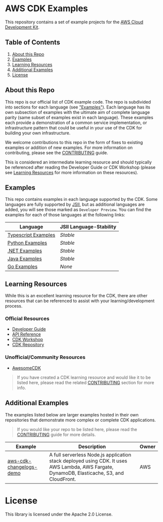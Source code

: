 # AWS CDK Examples

This repository contains a set of example projects for the [AWS Cloud Development
Kit](https://github.com/awslabs/aws-cdk).

## Table of Contents
1. [About this Repo](#About)
2. [Examples](#Examples)
3. [Learning Resources](#Learning)
4. [Additional Examples](#AddEx)
4. [License](#License)

## About this Repo <a name="About"></a>
This repo is our official list of CDK example code. The repo is subdivided into sections for each language (see ["Examples"](#Examples)). Each language has its own subsection of examples with the ultimate aim of complete language parity (same subset of examples exist in each language). These examples each provide a demonstration of a common service implementation, or infrastructure pattern that could be useful in your use of the CDK for building your own infrastructure.

We welcome contributions to this repo in the form of fixes to existing examples or addition of new examples. For more information on contributing, please see the [CONTRIBUTING](https://github.com/aws-samples/aws-cdk-examples/blob/master/CONTRIBUTING.md) guide.

This is considered an intermediate learning resource and should typically be referenced after reading the Developer Guide or CDK Workshop (please see [Learning Resources](#Learning) for more information on these resources).

## Examples <a name="Examples"></a>
This repo contains examples in each language supported by the CDK. Some languages are fully supported by [JSII](https://github.com/aws/jsii), but as additional languages are added, you will see those marked as `Developer Preview`. You can find the examples for each of those languages at the following links:

| Language | JSII Language-Stability |
|----------|-------------------------|
| [Typescript Examples](https://github.com/aws-samples/aws-cdk-examples/tree/master/typescript) | _Stable_ |
| [Python Examples](https://github.com/aws-samples/aws-cdk-examples/tree/master/python) | _Stable_ |
| [.NET Examples](https://github.com/aws-samples/aws-cdk-examples/tree/master/csharp) | _Stable_ |
| [Java Examples](https://github.com/aws-samples/aws-cdk-examples/tree/master/java) | _Stable_ |
| [Go Examples](https://github.com/aws-samples/aws-cdk-examples/tree/master/go) | _None_ |


## Learning Resources <a name="Learning"></a>
While this is an excellent learning resource for the CDK, there are other resources that can be referenced to assist with your learning/development process.

### Official Resources
- [Developer Guide](https://docs.aws.amazon.com/cdk/latest/guide/home.html)
- [API Reference](https://docs.aws.amazon.com/cdk/api/latest/docs/aws-construct-library.html)
- [CDK Workshop](https://cdkworkshop.com/)
- [CDK Repository](https://github.com/aws/aws-cdk)

### Unofficial/Community Resources
- [AwesomeCDK](https://github.com/kolomied/awesome-cdk)

> If you have created a CDK learning resource and would like it to be listed here, please read the related [CONTRIBUTING](https://github.com/aws-samples/aws-cdk-examples/blob/master/CONTRIBUTING.md#Resources) section for more info.

## Additional Examples <a name="AddEx"></a>

The examples listed below are larger examples hosted in their own repositories that demonstrate more complex or complete CDK applications. 
>If you would like your repo to be listed here, please read the [CONTRIBUTING](https://github.com/aws-samples/aws-cdk-examples/blob/master/CONTRIBUTING.md#Resources) guide for more details.

| Example | Description | Owner |
|---------|-------------|-------|
| [aws-cdk-changelogs-demo](https://github.com/aws-samples/aws-cdk-changelogs-demo) | A full serverless Node.js application stack deployed using CDK. It uses AWS Lambda, AWS Fargate, DynamoDB, Elasticache, S3, and CloudFront. | AWS |


# License <a name="License"></a>

This library is licensed under the Apache 2.0 License.
